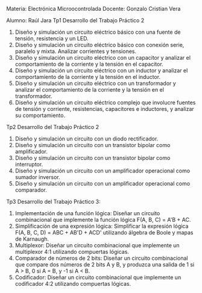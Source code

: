 
Materia: Electrónica Microocontrolada
Docente: Gonzalo Cristian Vera

Alumno: Raúl Jara
Tp1
Desarrollo del Trabajo Práctico 2

1.	Diseño y simulación un circuito eléctrico básico con una fuente de tensión, resistencia
y un LED.
2. Diseño y simulación un circuito eléctrico básico con conexión serie, paralelo y mixta.
Analizar corrientes y tensiones.
3. Diseño y simulación un circuito eléctrico con un capacitor y analizar el comportamiento
de la corriente y la tensión en el capacitor.
4. Diseño y simulación un circuito eléctrico con un inductor y analizar el comportamiento
de la corriente y la tensión en el inductor.
5. Diseño y simulación un circuito eléctrico con un transformador y analizar el
comportamiento de la corriente y la tensión en el transformador.
6. Diseño y simulación un circuito eléctrico complejo que involucre fuentes de tensión y
corriente, resistencias, capacitores e inductores, y analizar su comportamiento.

Tp2 
Desarrollo del Trabajo Práctico 2
1. Diseño y simulación un circuito con un diodo rectificador.
2. Diseño y simulación un circuito con un transistor bipolar como amplificador.
3. Diseño y simulación un circuito con un transistor bipolar como interruptor.
4. Diseño y simulación un circuito con un amplificador operacional como sumador inversor.
5. Diseño y simulación un circuito con un amplificador operacional como
comparador.



Tp3
Desarrollo del Trabajo Práctico 3:

1. Implementación de una función lógica: Diseñar un circuito combinacional
que implemente la función lógica F(A, B, C) = A'B + AC.
2. Simplificación de una expresión lógica: Simplificar la expresión lógica F(A, B, C, D) = ABC + AB'D + ACD' utilizando álgebra de Boole y mapas de Karnaugh.
3. Multiplexor: Diseñar un circuito combinacional que implemente un
multiplexor 4:1 utilizando compuertas lógicas.
4. Comparador de números de 2 bits: Diseñar un circuito combinacional que compare dos números de 2 bits A y B, y produzca una salida de 1 si A > B, 0 si A = B, y -1 si A < B.
5. Codificador: Diseñar un circuito combinacional que implemente un
codificador 4:2 utilizando compuertas lógicas.
